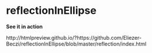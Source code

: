 # reflectionInEllipse

<p><b>See it in action</b><p>
<p>http://htmlpreview.github.io/?https://github.com/Eliezer-Beczi/reflectionInEllipse/blob/master/reflection/index.html<p>
